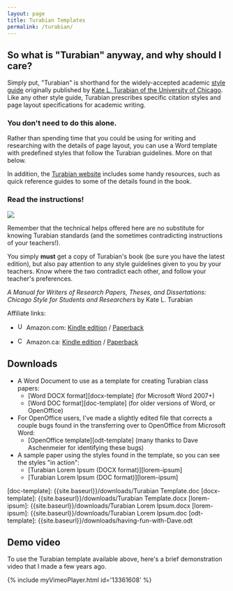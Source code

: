 ```yaml
---
layout: page
title: Turabian Templates
permalink: /turabian/
---
```


## So what is "Turabian" anyway, and why should I care? 

Simply put, "Turabian" is shorthand for the widely-accepted academic [style guide](http://en.wikipedia.org/wiki/Style_guide) originally published by [Kate L. Turabian of the University of Chicago](http://en.wikipedia.org/wiki/Kate_L._Turabian). Like any other style guide, Turabian prescribes specific citation styles and page layout specifications for academic writing.

### You don't need to do this alone.

Rather than spending time that you could be using for writing and researching with the details of page layout, you can use a Word template with predefined styles that follow the Turabian guidelines. More on that below.

In addition, the [Turabian website](https://www.chicagomanualofstyle.org/turabian.html) includes some handy resources, such as quick reference guides to some of the details found in the book.

### Read the instructions!

![](https://covers.openlibrary.org/b/id/8410419-M.jpg) 

Remember that the technical helps offered here are no substitute for knowing Turabian standards (and the sometimes contradicting instructions of your teachers!).

You simply **must** get a copy of Turabian's book (be sure you have the latest edition), but also pay attention to any style guidelines given to you by your teachers. Know where the two contradict each other, and follow your teacher's preferences.

*A Manual for Writers of Research Papers, Theses, and Dissertations: Chicago Style for Students and Researchers* by Kate L. Turabian

Affiliate links:

* <img alt="USA" src="{{site.baseurl}}/assets/us.svg" height="16px" /> Amazon.com: [Kindle edition][amazon-usa-kindle] / [Paperback][amazon-usa-paperback]

* <img alt="CA" src="{{site.baseurl}}/assets/ca.svg" height="16px" /> Amazon.ca: [Kindle edition][amazon-ca-kindle] / [Paperback][amazon-ca-paperback]

[amazon-ca-kindle]: https://www.amazon.ca/Manual-Writers-Research-Papers-Dissertations-ebook/dp/B07CQGQJPY/?tag=duncanjohns04-20
[amazon-ca-paperback]: https://www.amazon.ca/Manual-Writers-Research-Papers-Dissertations/dp/022643057X/?tag=duncanjohns04-20
[amazon-usa-kindle]: https://www.amazon.com/Manual-Writers-Research-Papers-Dissertations-ebook/dp/B07CQGQJPY/?tag=duncanandmego-20
[amazon-usa-paperback]: https://www.amazon.com/Manual-Writers-Research-Papers-Dissertations-dp-022643057X/dp/022643057X/?tag=duncanandmego-20

## Downloads

* A Word Document to use as a template for creating Turabian class papers:
    - [Word DOCX format][docx-template] (for Microsoft Word 2007+)
    - [Word DOC format][doc-template] (for older versions of Word, or OpenOffice)
* For OpenOffice users, I've made a slightly edited file that corrects a couple bugs found in the transferring over to OpenOffice from Microsoft Word:
	- [OpenOffice template][odt-template] (many thanks to Dave Aschenmeier for identifying these bugs)
* A sample paper using the styles found in the template, so you can see the styles "in action":
    - [Turabian Lorem Ipsum (DOCX format)][lorem-ipsum]
    - [Turabian Lorem Ipsum (DOC format)][lorem-ipsum]

[doc-template]: {{site.baseurl}}/downloads/Turabian Template.doc
[docx-template]: {{site.baseurl}}/downloads/Turabian Template.docx
[lorem-ipsum]: {{site.baseurl}}/downloads/Turabian Lorem Ipsum.docx
[lorem-ipsum]: {{site.baseurl}}/downloads/Turabian Lorem Ipsum.doc
[odt-template]: {{site.baseurl}}/downloads/having-fun-with-Dave.odt

## Demo video

To use the Turabian template available above, here's a brief demonstration video that I made a few years ago.

{% include myVimeoPlayer.html id='13361608' %}

